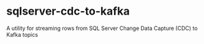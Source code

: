 # sqlserver-cdc-to-kafka

A utility for streaming rows from SQL Server Change Data Capture (CDC) to Kafka topics
